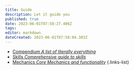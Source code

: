 ```yaml
---
title: Guide
description: Let it guide you
published: true
date: 2023-06-01T07:58:27.406Z
tags: 
editor: markdown
dateCreated: 2023-06-01T07:58:04.383Z
---
```


- [Compendium *A list of literally everything*](/guide/compendium)
- [Skills *Comprehensive guide to skills*](/guide/skills)
- [Mechanics *Core Mechanics and functionality*](/guide/mechanics)
{.links-list}